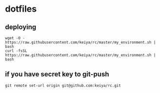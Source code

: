 # dotfiles
## deploying

    wget -O - https://raw.githubusercontent.com/keiya/rc/master/my_environment.sh | bash
    curl -fsSL https://raw.githubusercontent.com/keiya/rc/master/my_environment.sh | bash

## if you have secret key to git-push
    git remote set-url origin git@github.com:keiya/rc.git

